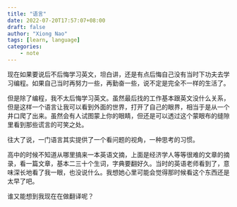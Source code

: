 ```yaml
---
title: "语言"
date: 2022-07-20T17:57:07+08:00
draft: false
author: "Xiong Nao"
tags: [learn, language]
categories:
    - note
---
```


现在如果要说后不后悔学习英文，坦白讲，还是有点后悔自己没有当时下功夫去学习编程。如果自己当时再努力一些，再勤奋一些，说不定是完全不一样的生活了。

但是除了编程，我不太后悔学习英文。虽然最后找的工作基本跟英文没什么关系，但是这样一个语言让我可以看到外面的世界，打开了自己的眼界，相当于是从一个井口爬了出来。虽然会有人试图蒙上你的眼睛，但还是可以透过这个蒙眼布的缝隙里看到那些谎言的可笑之处。

往大了说，一门语言其实提供了一个看问题的视角，一种思考的习惯。

高中的时候不知道从哪里搞来一本英语文摘，上面是经济学人等等很难的文章的摘录，看一篇文章，基本二三十个生词，字典要翻好久。当时的英语老师看到了，意味深长地看了我一眼，也没说什么。我想她心里可能会觉得那时候看这个东西还是太早了吧。

谁又能想到我现在在做翻译呢？